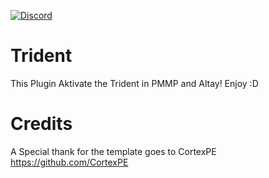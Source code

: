 [![Discord](https://img.shields.io/discord/427472879072968714.svg?style=flat-square&label=discord&colorB=7289da)](https://discord.gg/XwXKuvy)
# Trident
This Plugin Aktivate the Trident in PMMP and Altay! Enjoy :D

# Credits
A Special thank for the template goes to CortexPE
https://github.com/CortexPE
